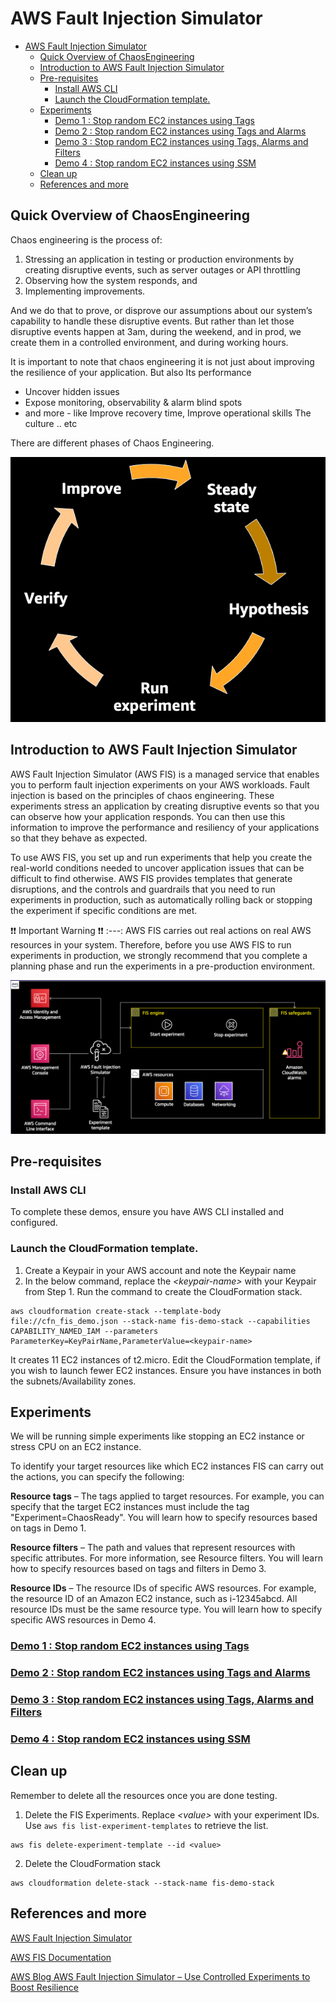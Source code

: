 
# AWS Fault Injection Simulator 

- [AWS Fault Injection Simulator](#aws-fault-injection-simulator)
  - [Quick Overview of ChaosEngineering](#quick-overview-of-chaosengineering)
  - [Introduction to AWS Fault Injection Simulator](#introduction-to-aws-fault-injection-simulator)
  - [Pre-requisites](#pre-requisites)
    - [Install AWS CLI](#install-aws-cli)
    - [Launch the CloudFormation template.](#launch-the-cloudformation-template)
  - [Experiments](#experiments)
    - [Demo 1 : Stop random EC2 instances using Tags](#demo-1--stop-random-ec2-instances-using-tags)
    - [Demo 2 : Stop random EC2 instances using Tags and Alarms](#demo-2--stop-random-ec2-instances-using-tags-and-alarms)
    - [Demo 3 : Stop random EC2 instances using Tags, Alarms and Filters](#demo-3--stop-random-ec2-instances-using-tags-alarms-and-filters)
    - [Demo 4 : Stop random EC2 instances using SSM](#demo-4--stop-random-ec2-instances-using-ssm)
  - [Clean up](#clean-up)
  - [References and more](#references-and-more)

## Quick Overview of ChaosEngineering 

Chaos engineering is the process of: 
1) Stressing an application in testing or production environments by creating disruptive events, such as server outages or API throttling
2) Observing how the system responds, and 
3) Implementing improvements. 

And we do that to prove, or disprove our assumptions about our system’s capability to handle these disruptive events. But rather than let those disruptive events happen at 3am, during the weekend, and in prod, we create them in a controlled environment, and during working hours.

It is important to note that chaos engineering it is not just about improving the resilience of your application. But also
Its performance
- Uncover hidden issues
- Expose monitoring, observability & alarm blind spots
- and more - like Improve recovery time, Improve operational skills The culture .. etc 

There are different phases of Chaos Engineering.

![Phases of Chaos Engineering](PhasesOfChaosEngineering.png)

## Introduction to AWS Fault Injection Simulator
AWS Fault Injection Simulator (AWS FIS) is a managed service that enables you to perform fault injection experiments on your AWS workloads. Fault injection is based on the principles of chaos engineering. These experiments stress an application by creating disruptive events so that you can observe how your application responds. You can then use this information to improve the performance and resiliency of your applications so that they behave as expected.

To use AWS FIS, you set up and run experiments that help you create the real-world conditions needed to uncover application issues that can be difficult to find otherwise. AWS FIS provides templates that generate disruptions, and the controls and guardrails that you need to run experiments in production, such as automatically rolling back or stopping the experiment if specific conditions are met.

:exclamation::exclamation: Important Warning :exclamation::exclamation:
:---: 
AWS FIS carries out real actions on real AWS resources in your system. Therefore, before you use AWS FIS to run experiments in production, we strongly recommend that you complete a planning phase and run the experiments in a pre-production environment.

![FIS Architecture](FIS-Architecture.png)

## Pre-requisites

### Install AWS CLI
To complete these demos, ensure you have AWS CLI installed and configured. 

### Launch the CloudFormation template. 

1. Create a Keypair in your AWS account and note the Keypair name
2. In the below command, replace the _\<keypair-name\>_ with your Keypair from Step 1. Run the command to create the CloudFormation stack. 

```
aws cloudformation create-stack --template-body file://cfn_fis_demo.json --stack-name fis-demo-stack --capabilities CAPABILITY_NAMED_IAM --parameters ParameterKey=KeyPairName,ParameterValue=<keypair-name>

```
It creates 11 EC2 instances of t2.micro. Edit the CloudFormation template, if you wish to launch fewer EC2 instances. Ensure you have instances in both the subnets/Availability zones. 

## Experiments

We will be running simple experiments like stopping an EC2 instance or stress CPU on an EC2 instance. 

To identify your target resources like which EC2 instances FIS can carry out the actions, you can specify the following:

**Resource tags** – The tags applied to target resources. For example, you can specify that the target EC2 instances must include the tag "Experiment=ChaosReady". You will learn how to specify resources based on tags in Demo 1.

**Resource filters** – The path and values that represent resources with specific attributes. For more information, see Resource filters. You will learn how to specify resources based on tags and filters in Demo 3.

**Resource IDs** – The resource IDs of specific AWS resources. For example, the resource ID of an Amazon EC2 instance, such as i-12345abcd. All resource IDs must be the same resource type. You will learn how to specify specific AWS resources in Demo 4.


### [Demo 1 : Stop random EC2 instances using Tags](demo-1/)
### [Demo 2 : Stop random EC2 instances using Tags and Alarms](demo-2/)
### [Demo 3 : Stop random EC2 instances using Tags, Alarms and Filters](demo-3/)
### [Demo 4 : Stop random EC2 instances using SSM](demo-4/)

## Clean up

Remember to delete all the resources once you are done testing.

1. Delete the FIS Experiments. Replace _\<value\>_ with your experiment IDs. Use `aws fis list-experiment-templates` to retrieve the list.

```
aws fis delete-experiment-template --id <value>
```
2. Delete the CloudFormation stack
   
```
aws cloudformation delete-stack --stack-name fis-demo-stack
```


## References and more

[AWS Fault Injection Simulator](https://aws.amazon.com/fis/)

[AWS FIS Documentation](https://docs.aws.amazon.com/fis)

[AWS Blog AWS Fault Injection Simulator – Use Controlled Experiments to Boost Resilience](https://aws.amazon.com/blogs/aws/aws-fault-injection-simulator-use-controlled-experiments-to-boost-resilience/)
